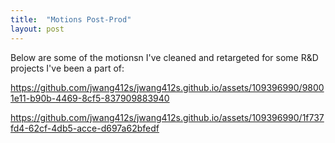 ```yaml
---
title:  "Motions Post-Prod"
layout: post
---
```


Below are some of the motionsn I've cleaned and retargeted for some R&D projects I've been a part of:




https://github.com/jwang412s/jwang412s.github.io/assets/109396990/98001e11-b90b-4469-8cf5-837909883940





https://github.com/jwang412s/jwang412s.github.io/assets/109396990/1f737fd4-62cf-4db5-acce-d697a62bfedf

